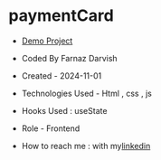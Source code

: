 # paymentCard


- [Demo Project]()

- Coded By Farnaz Darvish

- Created - 2024-11-01

- Technologies Used - Html , css , js 

- Hooks Used : useState 

- Role - Frontend

- How to reach me : with my[linkedin](https://www.linkedin.com/in/farnaz-darvish/)
